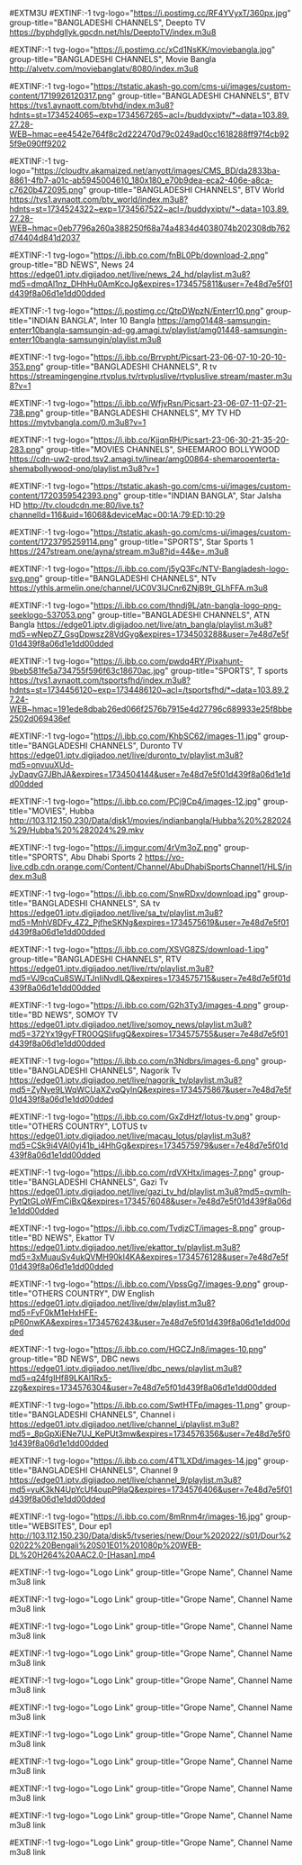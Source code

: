 #EXTM3U
#EXTINF:-1 tvg-logo="https://i.postimg.cc/RF4YVyxT/360px.jpg" group-title="BANGLADESHI CHANNELS", Deepto TV
https://byphdgllyk.gpcdn.net/hls/DeeptoTV/index.m3u8

#EXTINF:-1 tvg-logo="https://i.postimg.cc/xCd1NsKK/moviebangla.jpg" group-title="BANGLADESHI CHANNELS", Movie Bangla
http://alvetv.com/moviebanglatv/8080/index.m3u8

#EXTINF:-1 tvg-logo="https://tstatic.akash-go.com/cms-ui/images/custom-content/1719926120317.png" group-title="BANGLADESHI CHANNELS", BTV
https://tvs1.aynaott.com/btvhd/index.m3u8?hdnts=st=1734524065~exp=1734567265~acl=/buddyxiptv/*~data=103.89.27.28-WEB~hmac=ee4542e764f8c2d222470d79c0249ad0cc1618288ff97f4cb925f9e090ff9202

#EXTINF:-1 tvg-logo="https://cloudtv.akamaized.net/anyott/images/CMS_BD/da2833ba-8861-4fb7-a01c-ab5945004610_180x180_e70b9dea-eca2-406e-a8ca-c7620b472095.png" group-title="BANGLADESHI CHANNELS", BTV World
https://tvs1.aynaott.com/btv_world/index.m3u8?hdnts=st=1734524322~exp=1734567522~acl=/buddyxiptv/*~data=103.89.27.28-WEB~hmac=0eb7796a260a388250f68a74a4834d4038074b202308db762d74404d841d2037

#EXTINF:-1 tvg-logo="https://i.ibb.co.com/fnBL0Pb/download-2.png" group-title="BD NEWS", News 24
https://edge01.iptv.digijadoo.net/live/news_24_hd/playlist.m3u8?md5=dmqAl1nz_DHhHu0AmKcoJg&expires=1734575811&user=7e48d7e5f01d439f8a06d1e1dd00dded

#EXTINF:-1 tvg-logo="https://i.postimg.cc/QtpDWpzN/Enterr10.png" group-title="INDIAN BANGLA", Inter 10 Bangla
https://amg01448-samsungin-enterr10bangla-samsungin-ad-gg.amagi.tv/playlist/amg01448-samsungin-enterr10bangla-samsungin/playlist.m3u8

#EXTINF:-1 tvg-logo="https://i.ibb.co/Brrvpht/Picsart-23-06-07-10-20-10-353.png" group-title="BANGLADESHI CHANNELS", R tv
https://streamingengine.rtvplus.tv/rtvpluslive/rtvpluslive.stream/master.m3u8?v=1

#EXTINF:-1 tvg-logo="https://i.ibb.co/WfjvRsn/Picsart-23-06-07-11-07-21-738.png" group-title="BANGLADESHI CHANNELS", MY TV HD
https://mytvbangla.com/0.m3u8?v=1

#EXTINF:-1 tvg-logo="https://i.ibb.co/KjjqnRH/Picsart-23-06-30-21-35-20-283.png" group-title="MOVIES CHANNELS", SHEEMAROO BOLLYWOOD
https://cdn-uw2-prod.tsv2.amagi.tv/linear/amg00864-shemarooenterta-shemabollywood-ono/playlist.m3u8?v=1

#EXTINF:-1 tvg-logo="https://tstatic.akash-go.com/cms-ui/images/custom-content/1720359542393.png" group-title="INDIAN BANGLA", Star Jalsha HD
http://tv.cloudcdn.me:80/live.ts?channelId=116&uid=16068&deviceMac=00:1A:79:ED:10:29

#EXTINF:-1 tvg-logo="https://tstatic.akash-go.com/cms-ui/images/custom-content/1723795259114.png" group-title="SPORTS", Star Sports 1
https://247stream.one/ayna/stream.m3u8?id=44&e=.m3u8

#EXTINF:-1 tvg-logo="https://i.ibb.co.com/j5yQ3Fc/NTV-Bangladesh-logo-svg.png" group-title="BANGLADESHI CHANNELS", NTv
https://ythls.armelin.one/channel/UC0V3IJCnr6ZNjB9t_GLhFFA.m3u8

#EXTINF:-1 tvg-logo="https://i.ibb.co.com/thndj9L/atn-bangla-logo-png-seeklogo-537053.png" group-title="BANGLADESHI CHANNELS", ATN Bangla 
https://edge01.iptv.digijadoo.net/live/atn_bangla/playlist.m3u8?md5=wNepZ7_GsgDpwsz28VdGyg&expires=1734503288&user=7e48d7e5f01d439f8a06d1e1dd00dded

#EXTINF:-1 tvg-logo="https://i.ibb.co.com/pwdq4RY/Pixahunt-9beb581fe5a734755f596f63c18670ac.jpg" group-title="SPORTS", T sports
https://tvs1.aynaott.com/tsportsfhd/index.m3u8?hdnts=st=1734456120~exp=1734486120~acl=/tsportsfhd/*~data=103.89.27.24-WEB~hmac=191ede8dbab26ed066f2576b7915e4d27796c689933e25f8bbe2502d069436ef

#EXTINF:-1 tvg-logo="https://i.ibb.co.com/KhbSC62/images-11.jpg" group-title="BANGLADESHI CHANNELS", Duronto TV
https://edge01.iptv.digijadoo.net/live/duronto_tv/playlist.m3u8?md5=onvuuXUd-JyDaqvG7JBhJA&expires=1734504144&user=7e48d7e5f01d439f8a06d1e1dd00dded

#EXTINF:-1 tvg-logo="https://i.ibb.co.com/PCj9Cp4/images-12.jpg" group-title="MOVIES", Hubba 
http://103.112.150.230/Data/disk1/movies/indianbangla/Hubba%20%282024%29/Hubba%20%282024%29.mkv

#EXTINF:-1 tvg-logo="https://i.imgur.com/4rVm3oZ.png" group-title="SPORTS", Abu Dhabi Sports 2
https://vo-live.cdb.cdn.orange.com/Content/Channel/AbuDhabiSportsChannel1/HLS/index.m3u8

#EXTINF:-1 tvg-logo="https://i.ibb.co.com/SnwRDxv/download.jpg" group-title="BANGLADESHI CHANNELS", SA tv
https://edge01.iptv.digijadoo.net/live/sa_tv/playlist.m3u8?md5=MnhV8DFy_4Z2_PjfheSKNg&expires=1734575619&user=7e48d7e5f01d439f8a06d1e1dd00dded

#EXTINF:-1 tvg-logo="https://i.ibb.co.com/XSVG8ZS/download-1.jpg" group-title="BANGLADESHI CHANNELS", RTV 
https://edge01.iptv.digijadoo.net/live/rtv/playlist.m3u8?md5=VJ9cqCu8SWJTJnIiNvdlLQ&expires=1734575715&user=7e48d7e5f01d439f8a06d1e1dd00dded

#EXTINF:-1 tvg-logo="https://i.ibb.co.com/G2h3Ty3/images-4.png" group-title="BD NEWS", SOMOY TV
https://edge01.iptv.digijadoo.net/live/somoy_news/playlist.m3u8?md5=372Yx19gyFTR0OQSIifugQ&expires=1734575755&user=7e48d7e5f01d439f8a06d1e1dd00dded

#EXTINF:-1 tvg-logo="https://i.ibb.co.com/n3Ndbrs/images-6.png" group-title="BANGLADESHI CHANNELS", Nagorik Tv
https://edge01.iptv.digijadoo.net/live/nagorik_tv/playlist.m3u8?md5=ZyNye9LWqWCUaXZvqQylnQ&expires=1734575867&user=7e48d7e5f01d439f8a06d1e1dd00dded

#EXTINF:-1 tvg-logo="https://i.ibb.co.com/GxZdHzf/lotus-tv.png" group-title="OTHERS COUNTRY", LOTUS tv
https://edge01.iptv.digijadoo.net/live/macau_lotus/playlist.m3u8?md5=CSk9i4VAl0yj41b_i4HhGg&expires=1734575979&user=7e48d7e5f01d439f8a06d1e1dd00dded

#EXTINF:-1 tvg-logo="https://i.ibb.co.com/rdVXHtx/images-7.png" group-title="BANGLADESHI CHANNELS", Gazi Tv
https://edge01.iptv.digijadoo.net/live/gazi_tv_hd/playlist.m3u8?md5=qvmIh-PytQtGLoWFmCiBxQ&expires=1734576048&user=7e48d7e5f01d439f8a06d1e1dd00dded

#EXTINF:-1 tvg-logo="https://i.ibb.co.com/TvdjzCT/images-8.png" group-title="BD NEWS", Ekattor TV
https://edge01.iptv.digijadoo.net/live/ekattor_tv/playlist.m3u8?md5=3xMuauSv4ukQVMH90kI4KA&expires=1734576128&user=7e48d7e5f01d439f8a06d1e1dd00dded

#EXTINF:-1 tvg-logo="https://i.ibb.co.com/VpssGg7/images-9.png" group-title="OTHERS COUNTRY", DW English 
https://edge01.iptv.digijadoo.net/live/dw/playlist.m3u8?md5=FvF0kM1eHxHFE-pP60nwKA&expires=1734576243&user=7e48d7e5f01d439f8a06d1e1dd00dded

#EXTINF:-1 tvg-logo="https://i.ibb.co.com/HGCZJn8/images-10.png" group-title="BD NEWS", DBC news
https://edge01.iptv.digijadoo.net/live/dbc_news/playlist.m3u8?md5=q24fgIHf89LKAl1Rx5-zzg&expires=1734576304&user=7e48d7e5f01d439f8a06d1e1dd00dded

#EXTINF:-1 tvg-logo="https://i.ibb.co.com/SwtHTFp/images-11.png" group-title="BANGLADESHI CHANNELS", Channel i
https://edge01.iptv.digijadoo.net/live/channel_i/playlist.m3u8?md5=_8pGpXiENe7UJ_KePUt3mw&expires=1734576356&user=7e48d7e5f01d439f8a06d1e1dd00dded

#EXTINF:-1 tvg-logo="https://i.ibb.co.com/4T1LXDd/images-14.jpg" group-title="BANGLADESHI CHANNELS", Channel 9
https://edge01.iptv.digijadoo.net/live/channel_9/playlist.m3u8?md5=yuK3kN4UpYcUf4oupP9laQ&expires=1734576406&user=7e48d7e5f01d439f8a06d1e1dd00dded

#EXTINF:-1 tvg-logo="https://i.ibb.co.com/8mRnm4r/images-16.jpg" group-title="WEBSITES", Dour ep1
http://103.112.150.230/Data/disk5/tvseries/new/Dour%202022//s01/Dour%202022%20Bengali%20S01E01%201080p%20WEB-DL%20H264%20AAC2.0-[Hasan].mp4

#EXTINF:-1 tvg-logo="Logo Link" group-title="Grope Name", Channel Name
m3u8 link

#EXTINF:-1 tvg-logo="Logo Link" group-title="Grope Name", Channel Name
m3u8 link

#EXTINF:-1 tvg-logo="Logo Link" group-title="Grope Name", Channel Name
m3u8 link

#EXTINF:-1 tvg-logo="Logo Link" group-title="Grope Name", Channel Name
m3u8 link

#EXTINF:-1 tvg-logo="Logo Link" group-title="Grope Name", Channel Name
m3u8 link

#EXTINF:-1 tvg-logo="Logo Link" group-title="Grope Name", Channel Name
m3u8 link

#EXTINF:-1 tvg-logo="Logo Link" group-title="Grope Name", Channel Name
m3u8 link

#EXTINF:-1 tvg-logo="Logo Link" group-title="Grope Name", Channel Name
m3u8 link

#EXTINF:-1 tvg-logo="Logo Link" group-title="Grope Name", Channel Name
m3u8 link

#EXTINF:-1 tvg-logo="Logo Link" group-title="Grope Name", Channel Name
m3u8 link

#EXTINF:-1 tvg-logo="Logo Link" group-title="Grope Name", Channel Name
m3u8 link
